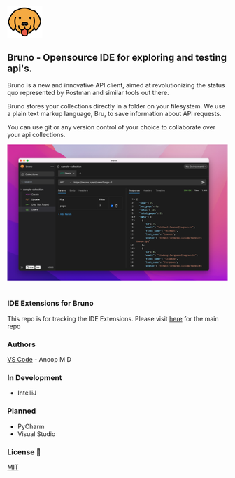 <br />
<img src="assets/images/logo-transparent.png" width="80"/>

## Bruno - Opensource IDE for exploring and testing api's. 
Bruno is a new and innovative API client, aimed at revolutionizing the status quo represented by Postman and similar tools out there.

Bruno stores your collections directly in a folder on your filesystem. We use a plain text markup language, Bru, to save information about API requests.

You can use git or any version control of your choice to collaborate over your api collections.


![bruno](assets/images/landing-2.png) <br /><br />

### IDE Extensions for Bruno
This repo is for tracking the IDE Extensions. Please visit [here](https://github.com/usebruno/bruno) for the main repo

### Authors
[VS Code](https://marketplace.visualstudio.com/items?itemName=bruno-api-client.bruno) - Anoop M D

### In Development
* IntelliJ

### Planned
* PyCharm
* Visual Studio

### License 📄
[MIT](license)
